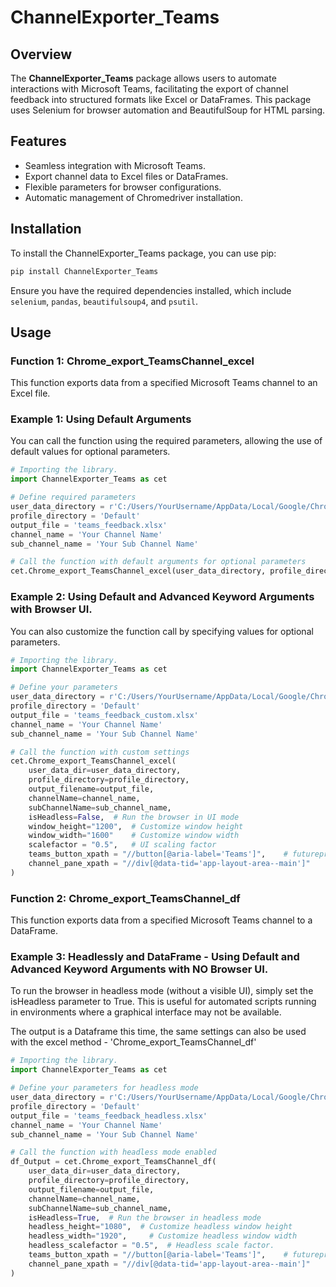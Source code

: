 # ChannelExporter_Teams

## Overview

The **ChannelExporter_Teams** package allows users to automate interactions with Microsoft Teams, facilitating the export of channel feedback into structured formats like Excel or DataFrames. This package uses Selenium for browser automation and BeautifulSoup for HTML parsing.

## Features

- Seamless integration with Microsoft Teams.
- Export channel data to Excel files or DataFrames.
- Flexible parameters for browser configurations.
- Automatic management of Chromedriver installation.

## Installation

To install the ChannelExporter_Teams package, you can use pip:

```bash
pip install ChannelExporter_Teams
```

Ensure you have the required dependencies installed, which include `selenium`, `pandas`, `beautifulsoup4`, and `psutil`.

## Usage

### Function 1: Chrome_export_TeamsChannel_excel
This function exports data from a specified Microsoft Teams channel to an Excel file.

### Example 1: Using Default Arguments

You can call the function using the required parameters, allowing the use of default values for optional parameters.


```Python 
# Importing the library.
import ChannelExporter_Teams as cet

# Define required parameters
user_data_directory = r'C:/Users/YourUsername/AppData/Local/Google/Chrome/User Data'
profile_directory = 'Default'
output_file = 'teams_feedback.xlsx'
channel_name = 'Your Channel Name'
sub_channel_name = 'Your Sub Channel Name'

# Call the function with default arguments for optional parameters
cet.Chrome_export_TeamsChannel_excel(user_data_directory, profile_directory, output_file, channel_name, sub_channel_name)
```


### Example 2: Using Default and Advanced Keyword Arguments with Browser UI.

You can also customize the function call by specifying values for optional parameters.

```Python 
# Importing the library.
import ChannelExporter_Teams as cet

# Define your parameters
user_data_directory = r'C:/Users/YourUsername/AppData/Local/Google/Chrome/User Data'
profile_directory = 'Default'
output_file = 'teams_feedback_custom.xlsx'
channel_name = 'Your Channel Name'
sub_channel_name = 'Your Sub Channel Name'

# Call the function with custom settings
cet.Chrome_export_TeamsChannel_excel(
    user_data_dir=user_data_directory,
    profile_directory=profile_directory,
    output_filename=output_file,
    channelName=channel_name,
    subChannelName=sub_channel_name,
    isHeadless=False,  # Run the browser in UI mode
    window_height="1200",  # Customize window height
    window_width="1600"    # Customize window width
    scalefactor = "0.5",   # UI scaling factor
    teams_button_xpath = "//button[@aria-label='Teams']",    # futureproofing the xpaths
    channel_pane_xpath = "//div[@data-tid='app-layout-area--main']"    # futureproofing the xpaths.
)
```

### Function 2: Chrome_export_TeamsChannel_df
This function exports data from a specified Microsoft Teams channel to a DataFrame.


### Example 3: Headlessly and DataFrame - Using Default and Advanced Keyword Arguments with NO Browser UI.

To run the browser in headless mode (without a visible UI), simply set the isHeadless parameter to True. This is useful for automated scripts running in environments where a graphical interface may not be available.

The output is a Dataframe this time, the same settings can also be used with the excel method - 'Chrome_export_TeamsChannel_df'


```Python 
# Importing the library.
import ChannelExporter_Teams as cet

# Define your parameters for headless mode
user_data_directory = r'C:/Users/YourUsername/AppData/Local/Google/Chrome/User Data'
profile_directory = 'Default'
output_file = 'teams_feedback_headless.xlsx'
channel_name = 'Your Channel Name'
sub_channel_name = 'Your Sub Channel Name'

# Call the function with headless mode enabled
df_Output = cet.Chrome_export_TeamsChannel_df(
    user_data_dir=user_data_directory,
    profile_directory=profile_directory,
    output_filename=output_file,
    channelName=channel_name,
    subChannelName=sub_channel_name,
    isHeadless=True,  # Run the browser in headless mode
    headless_height="1080",  # Customize headless window height
    headless_width="1920",     # Customize headless window width
    headless_scalefactor = "0.5",  # Headless scale factor.
    teams_button_xpath = "//button[@aria-label='Teams']",    # futureproofing the xpaths
    channel_pane_xpath = "//div[@data-tid='app-layout-area--main']"    # futureproofing the xpaths.
)
```


